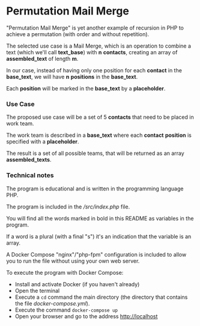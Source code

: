 # Permutation Mail Merge
"Permutation Mail Merge" is yet another example of recursion in PHP to achieve a permutation (with order and without repetition).

The selected use case is a Mail Merge, which is an operation to combine a text (which we'll call **text_base**)
with **n** **contacts**, creating an array of **assembled_text** of length **m**.

In our case, instead of having only one position for each **contact** in the **base_text**,
we will have **n** **positions** in the **base_text**.

Each **position** will be marked in the **base_text** by a **placeholder**.

### Use Case
The proposed use case will be a set of 5 **contacts** that need to be placed in work team.

The work team is described in a **base_text** where each **contact** **position** is specified with a **placeholder**.

The result is a set of all possible teams, that will be returned as an array  **assembled_texts**.

### Technical notes
The program is educational and is written in the programming language PHP.

The program is included in the _/src/index.php_ file.

You will find all the words marked in bold in this README as variables in the program.

If a word is a plural (with a final "s") it's an indication that the variable is an array.

A Docker Compose "nginx"/"php-fpm" configuration is included 
to allow you to run the file without using your own web server.

To execute the program with Docker Compose:

- Install and activate Docker (if you haven't already)
- Open the terminal
- Execute a `cd` command the main directory (the directory that contains the file _docker-compose.yml_).
- Execute the command `docker-compose up`
- Open your browser and go to the address  [http://localhost](http://localhost)

